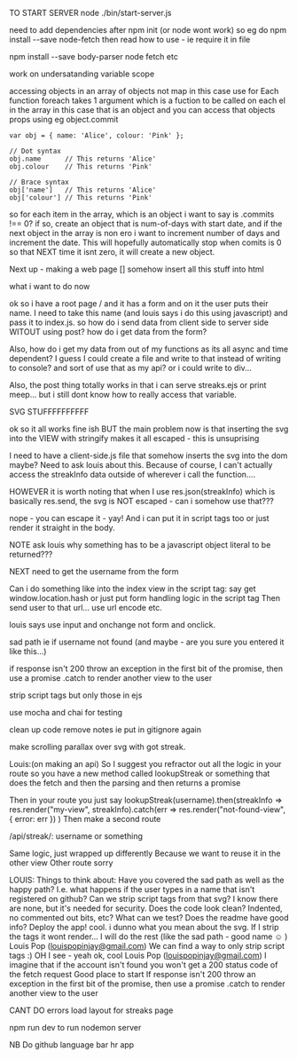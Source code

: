 TO START SERVER
node ./bin/start-server.js

need to add dependencies after npm init
(or node wont work)
so eg do npm install --save node-fetch
then read how to use - ie require it in file

npm install --save body-parser
node fetch etc

work on undersatanding variable scope

accessing objects in an array of objects
not map in this case
use for Each
function foreach takes 1 argument which is a fuction to be called on each el in the array
in this case that is an object
and you can access that objects props using eg object.commit

    var obj = { name: 'Alice', colour: 'Pink' };

    // Dot syntax
    obj.name      // This returns 'Alice'
    obj.colour    // This returns 'Pink'

    // Brace syntax
    obj['name']   // This returns 'Alice'
    obj['colour'] // This returns 'Pink'


so for each item in the array, which is an object i want to say 
    is .commits !== 0? if so, create an object that is num-of-days with start date, and if the next object in the array is non ero i want to increment number of days and increment the date. 
    This will hopefully automatically stop when comits is 0 so that NEXT time it isnt zero, it will create a new object.

Next up - making a web page
[] somehow insert all this stuff into html


what i want to do now

ok so i have a root page / and it has a form and on it the user puts their name. I need to take this name (and louis says i do this using javascript) and pass it to index.js.
 so how do i send data from client side to server side WITOUT using post? how do i get data from the form? 

 Also, how do i get my data from out of my functions as its all async and time dependent?
 I guess I could create a file and write to that instead of writing to console? and sort of use that as my api?
 or i could write to div...
 
 Also, the post thing totally works in that i can serve streaks.ejs or print meep... but i still dont know how to really access that variable.

SVG STUFFFFFFFFFF

ok so it all works fine ish BUT the main problem now is that inserting the svg into the VIEW with stringify makes it all escaped  - this is unsuprising

I need to have a client-side.js file that somehow inserts the svg into the dom maybe? Need to ask louis about this. Because of course, I can't actually access the streakInfo data outside of wherever i call the function....

HOWEVER it is worth noting that when I use res.json(streakInfo) which is basically res.send, the svg is NOT escaped - can i somehow use that???

nope - you can escape it - yay! And i can put it in script tags too or just render it straight in the body.

NOTE
ask louis why something has to be a javascript object literal to be returned???


NEXT
need to get the username from the form


Can i do something like
into the index view in the script tag:
say 
get window.location.hash
or
just put form handling logic in the script tag
Then send user to that url... use url encode etc.

louis says use input and onchange not form and onclick.

sad path ie if username not found
(and maybe - are you sure you entered it like this...)

if response isn't 200 throw an exception in the first bit of the promise, then use a promise .catch to render another view to the user

strip script tags but only those in ejs

use mocha and chai for testing

clean up code
remove notes ie put in gitignore again


make scrolling parallax over svg with got streak.

Louis:(on making an api)
So I suggest you refractor out all the logic in your route so you have a new method called lookupStreak or something that does the fetch and then the parsing and then returns a promise

Then in your route you just say lookupStreak(username).then(streakInfo => res.render("my-view", streakInfo).catch(err => res.render("not-found-view", { error: err })
)
Then make a second route

/api/streak/: username or something

Same logic, just wrapped up differently
Because we want to reuse it in the other view
Other route sorry

LOUIS:
Things to think about:
Have you covered the sad path as well as the happy path? I.e. what happens if the user types in a name that isn't registered on github?
Can we strip script tags from that svg? I know there are none, but it's needed for security.
Does the code look clean? Indented, no commented out bits, etc?
What can we test?
Does the readme have good info?
Deploy the app!
cool. i dunno what you mean about the svg. If I strip the tags it wont render...
I will do the rest (like the sad path - good name ☺ )
Louis Pop (louispopinjay@gmail.com)
We can find a way to only strip script tags :)
OH I see - yeah ok, cool
Louis Pop (louispopinjay@gmail.com)
I imagine that if the account isn't found you won't get a 200 status code of the fetch request
Good place to start
If response isn't 200 throw an exception in the first bit of the promise, then use a promise .catch to render another view to the user

CANT DO
errors
load layout for streaks page

npm run dev to run nodemon server


NB
Do github language bar hr app


